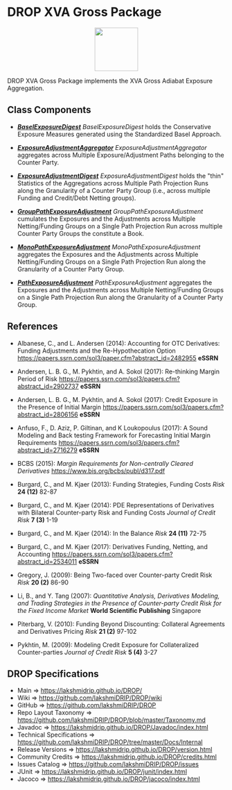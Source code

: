 # DROP XVA Gross Package

<p align="center"><img src="https://github.com/lakshmiDRIP/DROP/blob/master/DRIP_Logo.gif?raw=true" width="100"></p>

DROP XVA Gross Package implements the XVA Gross Adiabat Exposure Aggregation.


## Class Components

 * [***BaselExposureDigest***](https://github.com/lakshmiDRIP/DROP/tree/master/src/main/java/org/drip/xva/gross/BaselExposureDigest.java)
 <i>BaselExposureDigest</i> holds the Conservative Exposure Measures generated using the Standardized Basel
 Approach.

 * [***ExposureAdjustmentAggregator***](https://github.com/lakshmiDRIP/DROP/tree/master/src/main/java/org/drip/xva/gross/ExposureAdjustmentAggregator.java)
 <i>ExposureAdjustmentAggregator</i> aggregates across Multiple Exposure/Adjustment Paths belonging to the
 Counter Party.

 * [***ExposureAdjustmentDigest***](https://github.com/lakshmiDRIP/DROP/tree/master/src/main/java/org/drip/xva/gross/ExposureAdjustmentDigest.java)
 <i>ExposureAdjustmentDigest</i> holds the "thin" Statistics of the Aggregations across Multiple Path
 Projection Runs along the Granularity of a Counter Party Group (i.e., across multiple Funding and
 Credit/Debt Netting groups).

 * [***GroupPathExposureAdjustment***](https://github.com/lakshmiDRIP/DROP/tree/master/src/main/java/org/drip/xva/gross/GroupPathExposureAdjustment.java)
 <i>GroupPathExposureAdjustment</i> cumulates the Exposures and the Adjustments across Multiple
 Netting/Funding Groups on a Single Path Projection Run across multiple Counter Party Groups the constitute a
 Book.

 * [***MonoPathExposureAdjustment***](https://github.com/lakshmiDRIP/DROP/tree/master/src/main/java/org/drip/xva/gross/MonoPathExposureAdjustment.java)
 <i>MonoPathExposureAdjustment</i> aggregates the Exposures and the Adjustments across Multiple
 Netting/Funding Groups on a Single Path Projection Run along the Granularity of a Counter Party Group.

 * [***PathExposureAdjustment***](https://github.com/lakshmiDRIP/DROP/tree/master/src/main/java/org/drip/xva/gross/PathExposureAdjustment.java)
 <i>PathExposureAdjustment</i> aggregates the Exposures and the Adjustments across Multiple Netting/Funding
 Groups on a Single Path Projection Run along the Granularity of a Counter Party Group.


## References

 * Albanese, C., and L. Andersen (2014): Accounting for OTC Derivatives: Funding Adjustments and the
 	Re-Hypothecation Option https://papers.ssrn.com/sol3/paper.cfm?abstract_id=2482955 <b>eSSRN</b>

 * Andersen, L. B. G., M. Pykhtin, and A. Sokol (2017): Re-thinking Margin Period of Risk
 	https://papers.ssrn.com/sol3/papers.cfm?abstract_id=2902737 <b>eSSRN</b>

 * Andersen, L. B. G., M. Pykhtin, and A. Sokol (2017): Credit Exposure in the Presence of Initial Margin
 	https://papers.ssrn.com/sol3/papers.cfm?abstract_id=2806156 <b>eSSRN</b>

 * Anfuso, F., D. Aziz, P. Giltinan, and K Loukopoulus (2017): A Sound Modeling and Back testing Framework
 	for Forecasting Initial Margin Requirements https://papers.ssrn.com/sol3/papers.cfm?abstract_id=2716279
 	<b>eSSRN</b>

 * BCBS (2015): <i>Margin Requirements for Non-centrally Cleared Derivatives</i>
 	https://www.bis.org/bcbs/publ/d317.pdf

 * Burgard, C., and M. Kjaer (2013): Funding Strategies, Funding Costs <i>Risk</i> <b>24 (12)</b> 82-87

 * Burgard, C., and M. Kjaer (2014): PDE Representations of Derivatives with Bilateral Counter-party Risk and
 	Funding Costs <i>Journal of Credit Risk</i> <b>7 (3)</b> 1-19

 * Burgard, C., and M. Kjaer (2014): In the Balance <i>Risk</i> <b>24 (11)</b> 72-75

 * Burgard, C., and M. Kjaer (2017): Derivatives Funding, Netting, and Accounting
 	https://papers.ssrn.com/sol3/papers.cfm?abstract_id=2534011 <b>eSSRN</b>

 * Gregory, J. (2009): Being Two-faced over Counter-party Credit Risk <i>Risk</i> <b>20 (2)</b> 86-90

 * Li, B., and Y. Tang (2007): <i>Quantitative Analysis, Derivatives Modeling, and Trading Strategies in the
 	Presence of Counter-party Credit Risk for the Fixed Income Market</i> <b>World Scientific Publishing</b>
 	Singapore

 * Piterbarg, V. (2010): Funding Beyond Discounting: Collateral Agreements and Derivatives Pricing
 	<i>Risk</i> <b>21 (2)</b> 97-102

 * Pykhtin, M. (2009): Modeling Credit Exposure for Collateralized Counter-parties <i>Journal of Credit
 	Risk</i> <b>5 (4)</b> 3-27


## DROP Specifications

 * Main                     => https://lakshmidrip.github.io/DROP/
 * Wiki                     => https://github.com/lakshmiDRIP/DROP/wiki
 * GitHub                   => https://github.com/lakshmiDRIP/DROP
 * Repo Layout Taxonomy     => https://github.com/lakshmiDRIP/DROP/blob/master/Taxonomy.md
 * Javadoc                  => https://lakshmidrip.github.io/DROP/Javadoc/index.html
 * Technical Specifications => https://github.com/lakshmiDRIP/DROP/tree/master/Docs/Internal
 * Release Versions         => https://lakshmidrip.github.io/DROP/version.html
 * Community Credits        => https://lakshmidrip.github.io/DROP/credits.html
 * Issues Catalog           => https://github.com/lakshmiDRIP/DROP/issues
 * JUnit                    => https://lakshmidrip.github.io/DROP/junit/index.html
 * Jacoco                   => https://lakshmidrip.github.io/DROP/jacoco/index.html
